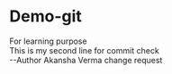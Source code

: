 # Demo-git
For learning purpose
<br>
This is my second line for commit check<br>
--Author Akansha Verma change request
